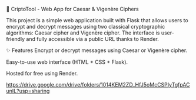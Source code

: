 🔐 CriptoTool - Web App for Caesar & Vigenère Ciphers


This project is a simple web application built with Flask that allows users to encrypt and decrypt messages using two classical cryptographic algorithms: Caesar cipher and Vigenère cipher. The interface is user-friendly and fully accessible via a public URL thanks to Render.

✨ Features
Encrypt or decrypt messages using Caesar or Vigenère cipher.

Easy-to-use web interface (HTML + CSS + Flask).

Hosted for free using Render.

https://drive.google.com/drive/folders/1014KEM2ZD_HfJ5oMcCSPIyTgfpACunIL?usp=sharing
